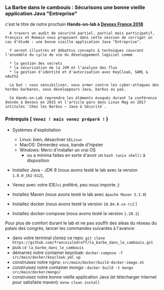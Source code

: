 ### La Barbe dans le cambouis : Sécurisons une bonne vieille application Java "Entreprise"

c'est le titre de notre prochain **Hands-on-lab à [Devoxx France 2018](https://devoxx.fr/)**

      A travers un audit de sécurité partiel, partial mais participatif, François et Romain vous proposent dans cette session de corriger un cas d’étude : une bonne vieille application Java "Entreprise".

      Y seront illustrés et débattus concepts & techniques couvrant l'ensemble du cycle de vie du développement logiciel comme

      * la gestion des secrets
      * la sécurisation de la JVM et l’analyse des flux
      * la gestion d'identité et d'autorisation avec KeyCloak, SAML & oAuth2

      Le but : vous sensibiliser, vous armer contre les cyber-attaques des hordes barbares, vous développeurs Java, barbus ou pas. 

      Ce Hands-on-Lab reprendra les éléments évoqués durant la conférence donnée à Devoxx en 2015 et l'article paru dans Linux Mag en 2017 intitulés `Chez les Barbus – Java & Sécurité`.
      
      

###  Prérequis ( `Venez ! mais venez préparé !` )

* Systèmes d'exploitation
  * Linux: bien, désactiver `SELinux`
  * MacOS: Démerdez vous, bande d'hipster
  * Windows: Merci d'installer un vrai OS 
    * ou a minima faites en sorte d'avoir un `bash (unix shell)` à disposition

* Installez Java - JDK 8 (nous avons testé le lab avec la version `1.8.0_162-b12`), 
* Venez avec votre IDE/`vi` préféré, peu nous importe ;)
* Installez Maven (nous avons testé le lab avec `Apache Maven 3.3.9`)
* Installez docker (nous avons testé la version `18.04.0-ce-rc2` )
* Installez docker-compose (nous avons testé la version `1.20.1`)

Pour plus de comfort durant le lab et ne pas souffir des aléas du réseau du palais des congrès, lancer les commandes suivantes à l'avance:

  * dans votre terminal clonez ce repo: `git clone https://github.com/francoisledroff/la_barbe_dans_le_cambouis.git`
  * puis `cd la_barbe_dans_le_cambouis` 
  * démarrez notre container keycloak: `docker-compose -f src/main/docker/keycloak.yml up`
  * construisez notre nginx: `src/main/docker/build-docker-image.sh`
  * construisez notre container mongo : `docker build -t mongo src/main/docker/mongo/`
  * construisez notre bonne vieille application Java (et télecharger internet pour satisfaire maven): `mvnw clean install`

